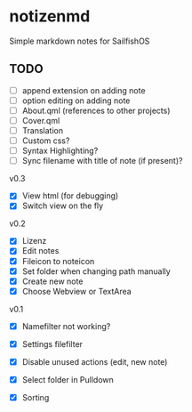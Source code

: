 # notizenmd
Simple markdown notes for SailfishOS

## TODO

- [ ] append extension on adding note
- [ ] option editing on adding note
- [ ] About.qml (references to other projects)
- [ ] Cover.qml
- [ ] Translation
- [ ] Custom css?
- [ ] Syntax Highlighting?
- [ ] Sync filename with title of note (if present)?

v0.3
- [x] View html (for debugging)
- [x] Switch view on the fly

v0.2
- [x] Lizenz
- [x] Edit notes
- [x] Fileicon to noteicon
- [x] Set folder when changing path manually
- [x] Create new note
- [x] Choose Webview or TextArea

v0.1

- [x] Namefilter not working?
- [x] Settings filefilter
- [x] Disable unused actions (edit, new note)
- [x] Select folder in Pulldown
- [x] Sorting

